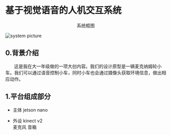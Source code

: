 # 基于视觉语音的人机交互系统

<center>系统框图</center>

![system picture](https://github.com/lilelife0/an-interactive-system-based-on-voice-and-vision/blob/master/图片1.png)

## 0.背景介绍
&nbsp;&nbsp;&nbsp;&nbsp;&nbsp;&nbsp;&nbsp;这是我在大一年级做的一项大创内容。我们的设计原型是一辆麦克纳姆轮小车。我们可以通过语音控制小车，同时小车也会通过摄像头获取环境信息，做出相应动作。


## 1.平台组成部分

* 主体    jetson nano

* 外设    kinect v2<br>
         麦克风  音箱
 
